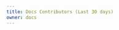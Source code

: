 ```yaml
---
title: Docs Contributors (Last 30 days)
owner: docs
---
```


<!-- This file is automatically generated by scripts/docs/contributors.js -->
